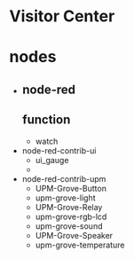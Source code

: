 

# Visitor Center

# nodes

- node-red
  - 
  function
  - 
  - watch
- node-red-contrib-ui
  - ui_gauge
  - 
- node-red-contrib-upm
  - UPM-Grove-Button
  - upm-grove-light
  - UPM-Grove-Relay
  - upm-grove-rgb-lcd
  - upm-grove-sound
  - UPM-Grove-Speaker
  - upm-grove-temperature
